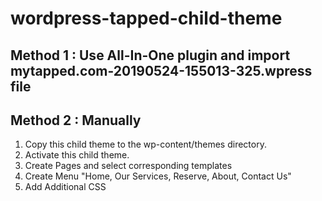 # wordpress-tapped-child-theme

## Method 1 : Use All-In-One plugin and import mytapped.com-20190524-155013-325.wpress file

## Method 2 : Manually
1. Copy this child theme to the wp-content/themes directory.
2. Activate this child theme.
3. Create Pages and select corresponding templates
4. Create Menu "Home, Our Services, Reserve, About, Contact Us"
5. Add Additional CSS
